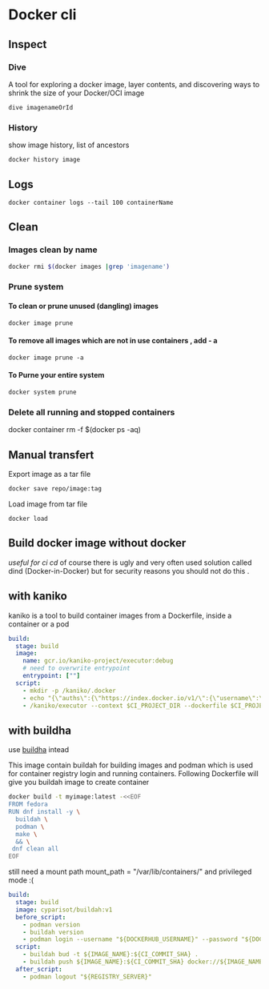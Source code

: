 # Docker cli
## Inspect 
### Dive
A tool for exploring a docker image, layer contents, and discovering ways to shrink the size of your Docker/OCI image

```
dive imagenameOrId
```
### History 
show image history, list of ancestors
```
docker history image 
```

## Logs 
```
docker container logs --tail 100 containerName
```

## Clean 
### Images clean by name  
```sh
docker rmi $(docker images |grep 'imagename')
```

### Prune system
#### To clean or prune unused (dangling) images
```
docker image prune 
```
#### To remove all images which are not in use containers , add - a
```
docker image prune -a 
```
#### To Purne your entire system
```
docker system prune 
```

### Delete all running and stopped containers
docker container rm -f $(docker ps -aq)


## Manual transfert 
Export image as a tar file 
```sh
docker save repo/image:tag   

```
Load image from tar file 
```
docker load 
```

## Build docker image without docker 
*useful for ci cd* 
of course there is ugly and very often used solution called dind (Docker-in-Docker) but for security reasons you should not do this . 
## with kaniko 
kaniko is a tool to build container images from a Dockerfile, inside a container or a pod 

```yaml
build:
  stage: build
  image:
    name: gcr.io/kaniko-project/executor:debug
    # need to overwrite entrypoint 
    entrypoint: [""]
  script:
    - mkdir -p /kaniko/.docker
    - echo "{\"auths\":{\"https://index.docker.io/v1/\":{\"username\":\"$DOCKERHUB_USERNAME\",\"password\":\"$DOCKERHUB_PASSWORD\"}}}" > /kaniko/.docker/config.json
    - /kaniko/executor --context $CI_PROJECT_DIR --dockerfile $CI_PROJECT_DIR/Dockerfile --destination ${IMAGE_NAME}:${CI_COMMIT_SHA:0:8}
```

## with buildha
use [buildha](https://github.com/containers/buildah) intead 

This image contain buildah for building images and podman which is used for container registry login and running containers. 
Following Dockerfile will give you buildah image to create container 

```sh
docker build -t myimage:latest -<<EOF
FROM fedora
RUN dnf install -y \
  buildah \
  podman \
  make \
  && \
 dnf clean all
EOF
```

still need a mount path mount_path = "/var/lib/containers/" and privileged mode :(   
```yaml 
build:
  stage: build
  image: cyparisot/buildah:v1
  before_script:
    - podman version
    - buildah version
    - podman login --username "${DOCKERHUB_USERNAME}" --password "${DOCKERHUB_PASSWORD}" 
  script:
    - buildah bud -t ${IMAGE_NAME}:${CI_COMMIT_SHA} .
    - buildah push ${IMAGE_NAME}:${CI_COMMIT_SHA} docker://${IMAGE_NAME}:${CI_COMMIT_SHA}
  after_script:
    - podman logout "${REGISTRY_SERVER}"
```
